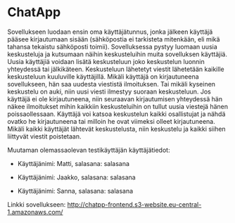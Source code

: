 # ChatApp
Sovellukseen luodaan ensin oma käyttäjätunnus, jonka jälkeen käyttäjä pääsee kirjautumaan sisään (sähköpostia ei tarkisteta mitenkään, eli mikä tahansa tekaistu sähköposti toimii). Sovelluksessa pystyy luomaan uusia keskusteluja ja kutsumaan näihin keskusteluihin muita sovelluksen käyttäjiä. Uusia käyttäjiä voidaan lisätä keskusteluun joko keskustelun luonnin yhteydessä tai jälkikäteen. Keskusteluun lähetetyt viestit lähetetään kaikille keskusteluun kuuluville käyttäjillä. Mikäli käyttäjä on kirjautuneena sovellukseen, hän saa uudesta viestistä ilmoituksen. Tai mikäli kyseinen keskustelu on auki, niin uusi viesti ilmestyy suoraan keskusteluun. Jos käyttäjä ei ole kirjautuneena, niin seuraavan kirjautumisen yhteydessä hän näkee ilmoitukset mihin kaikkiin keskusteluihin on tullut uusia viestejä hänen poissaollessaan. Käyttäjä voi katsoa keskustelun kaikki osallistujat ja nähdä ovatko he kirjautuneena tai milloin he ovat viimeksi olleet kirjautuneena. Mikäli kaikki käyttäjät lähtevät keskustelusta, niin keskustelu ja kaikki siihen liittyvät viestit poistetaan.

Muutaman olemassaolevan testikäyttäjän käyttäjätiedot:

- Käyttäjänimi: Matti, salasana: salasana

- Käyttäjänimi: Jaakko, salasana: salasana

- Käyttäjänimi: Sanna, salasana: salasana

Linkki sovellukseen: http://chatpp-frontend.s3-website.eu-central-1.amazonaws.com/
